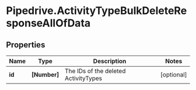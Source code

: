 # Pipedrive.ActivityTypeBulkDeleteResponseAllOfData

## Properties

Name | Type | Description | Notes
------------ | ------------- | ------------- | -------------
**id** | **[Number]** | The IDs of the deleted ActivityTypes | [optional] 


